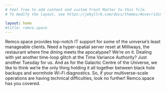 ```yaml
---
# Feel free to add content and custom Front Matter to this file.
# To modify the layout, see https://jekyllrb.com/docs/themes/#overriding-theme-defaults

layout: home
#title: remco.space
---
```


Remco.space provides top-notch IT support for some of the universe’s least manageable clients. Need a hyper-spatial server reset at Milliways, the restaurant where fine dining meets the apocalypse? We’re on it. Dealing with yet another time-loop glitch at the Time Variance Authority? Just another Tuesday for us. And as for the Galactic Centre of the Universe, we like to think we’re the only thing holding it all together between black hole backups and wormhole Wi-Fi diagnostics. So, if your multiverse-scale operations are having technical difficulties, look no further! Remco.space has you covered.



